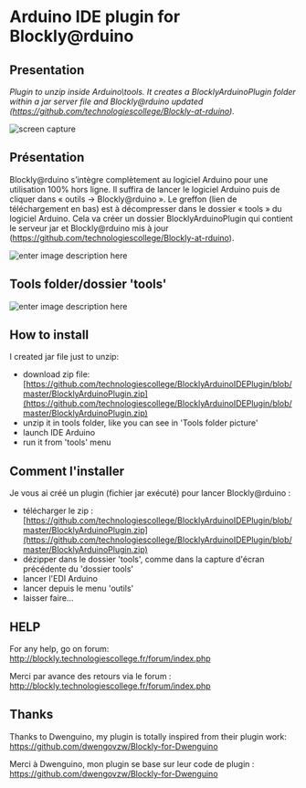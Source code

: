 


# Arduino IDE plugin for Blockly@rduino

## Presentation

*Plugin to unzip inside Arduino\tools\.
It creates a BlocklyArduinoPlugin folder within a jar server file and Blockly@rduino updated (https://github.com/technologiescollege/Blockly-at-rduino).*

![screen capture](https://raw.githubusercontent.com/technologiescollege/BlocklyArduinoIDEPlugin/master/capture_en.jpg)

## Présentation

Blockly@rduino s’intègre complètement au logiciel Arduino pour une utilisation 100% hors ligne. Il suffira de lancer le logiciel Arduino puis de cliquer dans « outils -> Blockly@rduino ». Le greffon (lien de téléchargement en bas) est à décompresser dans le dossier « tools » du logiciel Arduino. Cela va créer un dossier BlocklyArduinoPlugin qui contient le serveur jar et Blockly@rduino mis à jour (https://github.com/technologiescollege/Blockly-at-rduino).

![enter image description here](https://raw.githubusercontent.com/technologiescollege/BlocklyArduinoIDEPlugin/master/capture_fr.jpg)

## Tools folder/dossier 'tools'

![enter image description here](https://raw.githubusercontent.com/technologiescollege/BlocklyArduinoIDEPlugin/master/arborescence.jpg)

## How to install

I created jar file just to unzip:
 - download zip file: [https://github.com/technologiescollege/BlocklyArduinoIDEPlugin/blob/master/BlocklyArduinoPlugin.zip](https://github.com/technologiescollege/BlocklyArduinoIDEPlugin/blob/master/BlocklyArduinoPlugin.zip)
 - unzip it in tools folder, like you can see in 'Tools folder picture'
 - launch IDE Arduino
 - run it from 'tools' menu

## Comment l'installer

Je vous ai créé un plugin (fichier jar exécuté) pour lancer Blockly@rduino :

 - télécharger le zip : [https://github.com/technologiescollege/BlocklyArduinoIDEPlugin/blob/master/BlocklyArduinoPlugin.zip](https://github.com/technologiescollege/BlocklyArduinoIDEPlugin/blob/master/BlocklyArduinoPlugin.zip)
 - dézipper dans le dossier 'tools', comme dans la capture d'écran précédente du 'dossier tools'   
 - lancer l'EDI Arduino
 - lancer depuis le menu 'outils'
 - laisser faire...

## HELP

For any help, go on forum: http://blockly.technologiescollege.fr/forum/index.php

Merci par avance des retours via le forum : http://blockly.technologiescollege.fr/forum/index.php

## Thanks

Thanks to Dwenguino, my plugin is totally inspired from their plugin work: https://github.com/dwengovzw/Blockly-for-Dwenguino

Merci à Dwenguino, mon plugin se base sur leur code de plugin : https://github.com/dwengovzw/Blockly-for-Dwenguino
